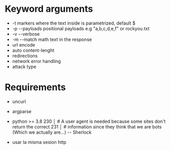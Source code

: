 # Keyword arguments

* -t markers where the text inside is parametrized, default $
* -p --payloads positional payloads e.g "a,b,c,d,e,f" or rockyou.txt 
* -v --verbose
* -m --match math text in the response
* url encode
* auto content-lenght
* redirections
* network error handling
* attack type

# Requirements
* uncurl
* argparse
* python >= 3.8
 230   │         # A user agent is needed because some sites don't return the correct
 231   │         # information since they think that we are bots (Which we actually are...)
 -- Sherlock

* usar la misma sesion http

